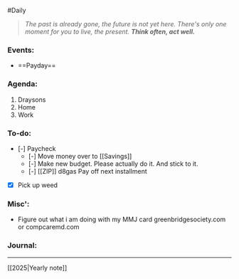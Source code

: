#Daily
>*The past is already gone, the future is not yet here. There's only one moment for you to live, the present.*
>***Think often, act well.***
### Events:
- ==Payday==
### Agenda:
1. Draysons
2. Home
3. Work
### To-do:
- [-] Paycheck
	- [-] Move money over to [[Savings]]
	- [-] Make new budget.
		Please actually do it. And stick to it.
	- [-] [[ZIP]] d8gas
		Pay off next installment
- [x] Pick up weed
### Misc':
- Figure out what i am doing with my MMJ card
	greenbridgesociety.com or compcaremd.com
### Journal:


---
[[2025|Yearly note]]